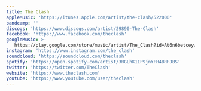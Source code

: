 ```yaml
---
title: The Clash
appleMusic: 'https://itunes.apple.com/artist/the-clash/522000'
bandcamp: ''
discogs: 'https://www.discogs.com/artist/29890-The-Clash'
facebook: 'https://www.facebook.com/theclash'
googleMusic: >-
   https://play.google.com/store/music/artist/The_Clash?id=At6n6betceywy5d2jsx5erznn34
instagram: 'https://www.instagram.com/the_clash'
soundcloud: 'https://soundcloud.com/theclash'
spotify: 'https://open.spotify.com/artist/3RGLhK1IP9jnYFH4BRFJBS'
twitter: 'https://twitter.com/TheClash'
website: 'https://www.theclash.com'
youtube: 'https://www.youtube.com/user/theclash'
---
```

